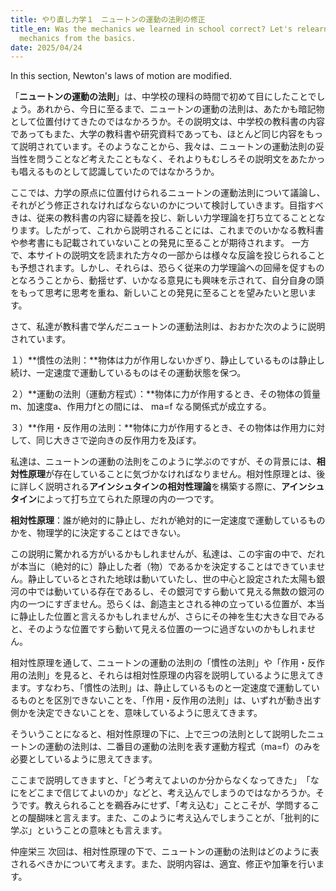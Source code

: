 ```yaml
---
title: やり直し力学１　ニュートンの運動の法則の修正
title_en: Was the mechanics we learned in school correct? Let's relearn
  mechanics from the basics.
date: 2025/04/24
---
```

In this section, Newton's laws of motion are modified.

「**ニュートンの運動の法則**」は、中学校の理科の時間で初めて目にしたことでしょう。あれから、今日に至るまで、ニュートンの運動の法則は、あたかも暗記物として位置付けてきたのではなかろうか。その説明文は、中学校の教科書の内容であってもまた、大学の教科書や研究資料であっても、ほとんど同じ内容をもって説明されています。そのようなことから、我々は、ニュートンの運動法則の妥当性を問うことなど考えたこともなく、それよりもむしろその説明文をあたかっも唱えるものとして認識していたのではなかろうか。

ここでは、力学の原点に位置付けられるニュートンの運動法則について議論し、それがどう修正されなければならないのかについて検討していきます。目指すべきは、従来の教科書の内容に疑義を投じ、新しい力学理論を打ち立てることとなります。したがって、これから説明されることには、これまでのいかなる教科書や参考書にも記載されていないことの発見に至ることが期待されます。
一方で、本サイトの説明文を読まれた方々の一部からは様々な反論を投じられることも予想されます。しかし、それらは、恐らく従来の力学理論への回帰を促すものとなろうことから、動揺せず、いかなる意見にも興味を示されて、自分自身の頭をもって思考に思考を重ね、新しいことの発見に至ることを望みたいと思います。

さて、私達が教科書で学んだニュートンの運動法則は、おおかた次のように説明されています。

１）**慣性の法則：**物体は力が作用しないかぎり、静止しているものは静止し続け、一定速度で運動しているものはその運動状態を保つ。

２）**運動の法則（運動方程式）：**物体に力が作用するとき、その物体の質量m、加速度a、作用力fとの間には、 ma=f  なる関係式が成立する。

３）**作用・反作用の法則：**物体に力が作用するとき、その物体は作用力に対して、同じ大きさで逆向きの反作用力を及ぼす。[](https://www.bing.com/ck/a?!&&p=6755b8c22559e981e4e84aca608bccf08e399949fc74b4fad1ad128a96167527JmltdHM9MTc0NTQ1MjgwMA&ptn=3&ver=2&hsh=4&fclid=2e84eba5-2b76-62b8-3829-f9582a9c6303&psq=%e3%83%8b%e3%83%a5%e3%83%bc%e3%83%88%e3%83%b3%e3%81%ae%e9%81%8b%e5%8b%95%e6%b3%95%e5%89%87&u=a1aHR0cHM6Ly9uYW5hbWVtby5uZXQvbmV3dG9ucy10aGlyZC1sYXcv&ntb=1)

私達は、ニュートンの運動の法則をこのように学ぶのですが、その背景には、**相対性原理**が存在していることに気づかなければなりません。相対性原理とは、後に詳しく説明される**アインシュタインの相対性理論**を構築する際に、**アインシュタイン**によって打ち立てられた原理の内の一つです。

**相対性原理**：誰が絶対的に静止し、だれが絶対的に一定速度で運動しているものかを、物理学的に決定することはできない。

この説明に驚かれる方がいるかもしれませんが、私達は、この宇宙の中で、だれが本当に（絶対的に）静止した者（物）であるかを決定することはできていません。静止しているとされた地球は動いていたし、世の中心と設定された太陽も銀河の中では動いている存在であるし、その銀河ですら動いて見える無数の銀河の内の一つにすぎません。恐らくは、創造主とされる神の立っている位置が、本当に静止した位置と言えるかもしれませんが、さらにその神を生む大きな目でみると、そのような位置ですら動いて見える位置の一つに過ぎないのかもしれません。

相対性原理を通して、ニュートンの運動の法則の「慣性の法則」や「作用・反作用の法則」を見ると、それらは相対性原理の内容を説明しているように思えてきます。すなわち、「慣性の法則」は、静止しているものと一定速度で運動しているものとを区別できないことを、「作用・反作用の法則」は、いずれが動き出す側かを決定できないことを、意味しているように思えてきます。

そういうことになると、相対性原理の下に、上で三つの法則として説明したニュートンの運動の法則は、二番目の運動の法則を表す運動方程式（ma=f）のみを必要としているように思えてきます。

ここまで説明してきますと、「どう考えてよいのか分からなくなってきた」　「なにをどこまで信じてよいのか」などと、考え込んでしまうのではなかろうか。そうです。教えられることを鵜呑みにせず、「考え込む」ことこそが、学問することの醍醐味と言えます。また、このように考え込んでしまうことが、「批判的に学ぶ」ということの意味とも言えます。

仲座栄三
次回は、相対性原理の下で、ニュートンの運動の法則はどのように表されるべきかについて考えます。また、説明内容は、適宜、修正や加筆を行います。

